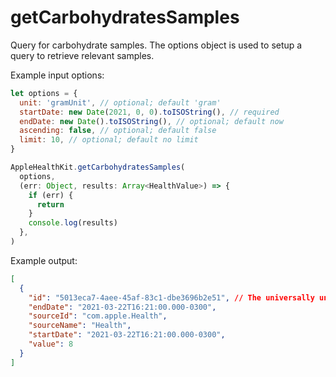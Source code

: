 # getCarbohydratesSamples

Query for carbohydrate samples. The options object is used to setup a query to retrieve relevant samples.

Example input options:

```javascript
let options = {
  unit: 'gramUnit', // optional; default 'gram'
  startDate: new Date(2021, 0, 0).toISOString(), // required
  endDate: new Date().toISOString(), // optional; default now
  ascending: false, // optional; default false
  limit: 10, // optional; default no limit
}
```

```javascript
AppleHealthKit.getCarbohydratesSamples(
  options,
  (err: Object, results: Array<HealthValue>) => {
    if (err) {
      return
    }
    console.log(results)
  },
)
```

Example output:

```json
[
  {
    "id": "5013eca7-4aee-45af-83c1-dbe3696b2e51", // The universally unique identifier (UUID) for this HealthKit object.
    "endDate": "2021-03-22T16:21:00.000-0300",
    "sourceId": "com.apple.Health",
    "sourceName": "Health",
    "startDate": "2021-03-22T16:21:00.000-0300",
    "value": 8
  }
]
```
